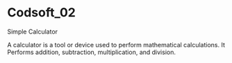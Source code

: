 # Codsoft_02
 Simple Calculator

 A calculator is a tool or device used to perform mathematical calculations.
 It Performs addition, subtraction, multiplication, and division.
